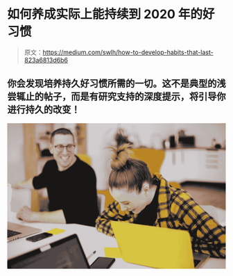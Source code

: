 # 如何养成实际上能持续到 2020 年的好习惯

> 原文：<https://medium.com/swlh/how-to-develop-habits-that-last-823a6813d6b6>

## 你会发现培养持久好习惯所需的一切。这不是典型的浅尝辄止的帖子，而是有研究支持的深度提示，将引导你进行持久的改变！

![](img/07e9a8c8432306db7d279cd5172e30ea.png)